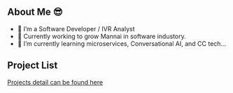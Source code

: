 ## About Me 😎

<!--
**malik-irfan/malik-irfan** is a ✨ _special_ ✨ repository because its `README.md` (this file) appears on your GitHub profile.

Here are some ideas to get you started: -->

- 🔭 I’m a Software Developer / IVR Analyst
- 🦚 Currently working to grow Mannai in software industory.
- 🌱 I’m currently learning microservices, Conversational AI, and CC tech...
<!-- - 👯 I’m looking to collaborate on ...
*- 🤔 I’m looking for help with ...
- 💬 Ask me about ...
- 📫 How to reach me: ...
- 😄 Pronouns: ...
- ⚡ Fun fact: ...
-->


## Project List

[Projects detail can be found here](/Projects/PROJECTS.md)

